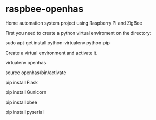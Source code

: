 # raspbee-openhas
Home automation system project using Raspberry Pi and ZigBee

First you need to create a python virtual enviroment on the directory:

sudo apt-get install python-virtualenv python-pip

Create a virtual environment and activate it.

  virtualenv openhas

  source openhas/bin/activate

  pip install Flask
  
  pip install Gunicorn
  
  pip install xbee
  
  pip install pyserial
